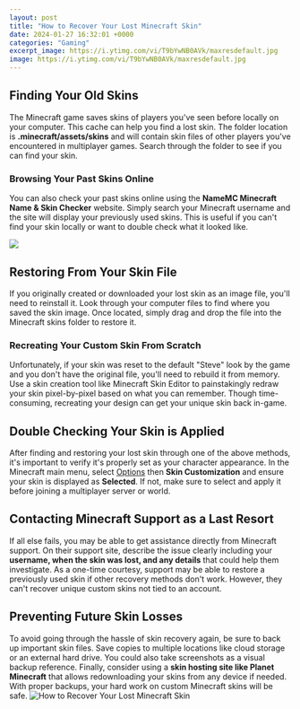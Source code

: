 ```yaml
---
layout: post
title: "How to Recover Your Lost Minecraft Skin"
date: 2024-01-27 16:32:01 +0000
categories: "Gaming"
excerpt_image: https://i.ytimg.com/vi/T9bYwNB0AVk/maxresdefault.jpg
image: https://i.ytimg.com/vi/T9bYwNB0AVk/maxresdefault.jpg
---
```


## Finding Your Old Skins
The Minecraft game saves skins of players you've seen before locally on your computer. This cache can help you find a lost skin. The folder location is **.minecraft/assets/skins** and will contain skin files of other players you've encountered in multiplayer games. Search through the folder to see if you can find your skin. 
### Browsing Your Past Skins Online
You can also check your past skins online using the **NameMC Minecraft Name & Skin Checker** website. Simply search your Minecraft username and the site will display your previously used skins. This is useful if you can't find your skin locally or want to double check what it looked like.

![](https://i.ytimg.com/vi/Mn4o91yW9no/maxresdefault.jpg)
## Restoring From Your Skin File 
If you originally created or downloaded your lost skin as an image file, you'll need to reinstall it. Look through your computer files to find where you saved the skin image. Once located, simply drag and drop the file into the Minecraft skins folder to restore it.
### Recreating Your Custom Skin From Scratch
Unfortunately, if your skin was reset to the default "Steve" look by the game and you don't have the original file, you'll need to rebuild it from memory. Use a skin creation tool like Minecraft Skin Editor to painstakingly redraw your skin pixel-by-pixel based on what you can remember. Though time-consuming, recreating your design can get your unique skin back in-game.
## Double Checking Your Skin is Applied 
After finding and restoring your lost skin through one of the above methods, it's important to verify it's properly set as your character appearance. In the Minecraft main menu, select [Options](https://store.fi.io.vn/womens-crass-christmas-gnome-matching-family-ugly-v-neck-t-shirt/women&) then **Skin Customization** and ensure your skin is displayed as **Selected**. If not, make sure to select and apply it before joining a multiplayer server or world.
## Contacting Minecraft Support as a Last Resort
If all else fails, you may be able to get assistance directly from Minecraft support. On their support site, describe the issue clearly including your **username, when the skin was lost, and any details** that could help them investigate. As a one-time courtesy, support may be able to restore a previously used skin if other recovery methods don't work. However, they can't recover unique custom skins not tied to an account.
## Preventing Future Skin Losses
To avoid going through the hassle of skin recovery again, be sure to back up important skin files. Save copies to multiple locations like cloud storage or an external hard drive. You could also take screenshots as a visual backup reference. Finally, consider using a **skin hosting site like Planet Minecraft** that allows redownloading your skins from any device if needed. With proper backups, your hard work on custom Minecraft skins will be safe.
![How to Recover Your Lost Minecraft Skin](https://i.ytimg.com/vi/T9bYwNB0AVk/maxresdefault.jpg)